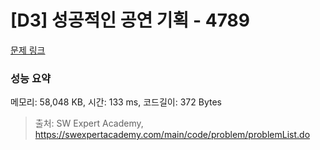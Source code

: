 # [D3] 성공적인 공연 기획 - 4789 

[문제 링크](https://swexpertacademy.com/main/code/problem/problemDetail.do?contestProbId=AWS2dSgKA8MDFAVT) 

### 성능 요약

메모리: 58,048 KB, 시간: 133 ms, 코드길이: 372 Bytes



> 출처: SW Expert Academy, https://swexpertacademy.com/main/code/problem/problemList.do